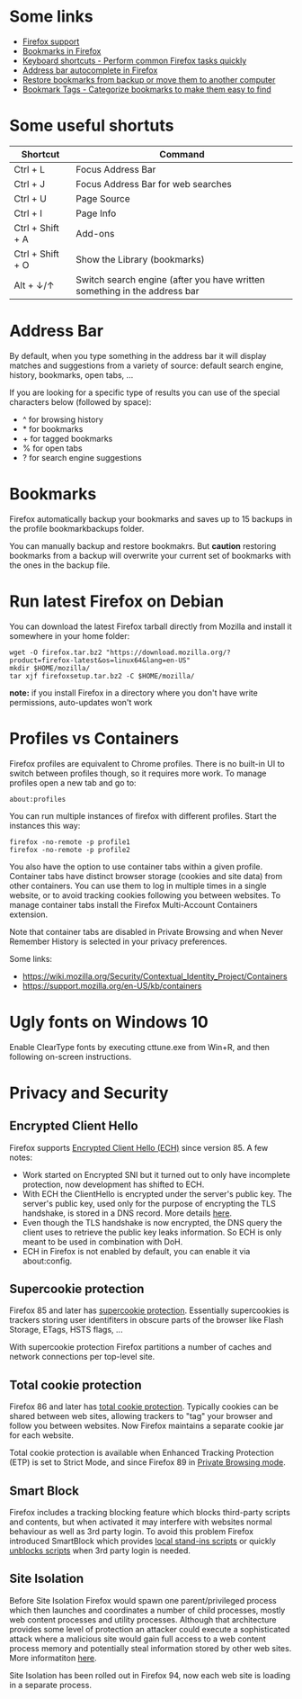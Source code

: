 # Some links
- [Firefox support](https://support.mozilla.org/en-US/)
- [Bookmarks in Firefox](https://support.mozilla.org/en-US/kb/bookmarks-firefox<Paste>)
- [Keyboard shortcuts - Perform common Firefox tasks quickly](https://support.mozilla.org/en-US/kb/keyboard-shortcuts-perform-firefox-tasks-quickly)
- [Address bar autocomplete in Firefox](https://support.mozilla.org/en-US/kb/address-bar-autocomplete-firefox)
- [Restore bookmarks from backup or move them to another computer](https://support.mozilla.org/en-US/kb/restore-bookmarks-from-backup-or-move-them)
- [Bookmark Tags - Categorize bookmarks to make them easy to find](https://support.mozilla.org/en-US/kb/categorizing-bookmarks-make-them-easy-to-find)

# Some useful shortuts
| Shortcut | Command |
|---|---|
| Ctrl + L | Focus Address Bar |
| Ctrl + J | Focus Address Bar for web searches |
| Ctrl + U | Page Source |
| Ctrl + I | Page Info |
| Ctrl + Shift + A | Add-ons |
| Ctrl + Shift + O | Show the Library (bookmarks) |
| Alt + ↓/↑ | Switch search engine (after you have written something in the address bar |

# Address Bar
By default, when you type something in the address bar it will display matches and suggestions from a variety of source: default search engine, history, bookmarks, open tabs, ...

If you are looking for a specific type of results you can use of the special characters below (followed by space):
- ^ for browsing history
- \* for bookmarks
- \+ for tagged bookmarks
- % for open tabs
- ? for search engine suggestions

# Bookmarks
Firefox automatically backup your bookmarks and saves up to 15 backups in the profile bookmarkbackups folder.

You can manually backup and restore bookmakrs. But **caution** restoring bookmarks from a backup will overwrite your current set of bookmarks with the ones in the backup file.

# Run latest Firefox on Debian
You can download the latest Firefox tarball directly from Mozilla and install it somewhere in your home folder:
```
wget -O firefox.tar.bz2 "https://download.mozilla.org/?product=firefox-latest&os=linux64&lang=en-US"
mkdir $HOME/mozilla/
tar xjf firefoxsetup.tar.bz2 -C $HOME/mozilla/
```

**note:** if you install Firefox in a directory where you don't have write permissions, auto-updates won't work

# Profiles vs Containers
Firefox profiles are equivalent to Chrome profiles. There is no built-in UI to switch between profiles though, so it requires more work. To manage profiles open a new tab and go to:
```
about:profiles
```

You can run multiple instances of firefox with different profiles. Start the instances this way:
```
firefox -no-remote -p profile1
firefox -no-remote -p profile2
```

You also have the option to use container tabs within a given profile. Container tabs have distinct browser storage (cookies and site data) from other containers. You can use them to log in multiple times in a single website, or to avoid tracking cookies following you between websites. To manage container tabs install the Firefox Multi-Account Containers extension.

Note that container tabs are disabled in Private Browsing and when Never Remember History is selected in your privacy preferences.

Some links:
- https://wiki.mozilla.org/Security/Contextual_Identity_Project/Containers
- https://support.mozilla.org/en-US/kb/containers

# Ugly fonts on Windows 10
Enable ClearType fonts by executing cttune.exe from Win+R, and then following on-screen instructions.

# Privacy and Security
## Encrypted Client Hello
Firefox supports [Encrypted Client Hello (ECH)](https://blog.mozilla.org/security/2021/01/07/encrypted-client-hello-the-future-of-esni-in-firefox/) since version 85. A few notes:
- Work started on Encrypted SNI but it turned out to only have incomplete protection, now development has shifted to ECH.
- With ECH the ClientHello is encrypted under the server's public key. The server's public key, used only for the purpose of encrypting the TLS handshake, is stored in a DNS record. More details [here](https://blog.cloudflare.com/encrypted-client-hello/).
- Even though the TLS handshake is now encrypted, the DNS query the client uses to retrieve the public key leaks information. So ECH is only meant to be used in combination with DoH.
- ECH in Firefox is not enabled by default, you can enable it via about:config.

## Supercookie protection
Firefox 85 and later has [supercookie protection](https://blog.mozilla.org/security/2021/01/26/supercookie-protections/). Essentially supercookies is trackers storing user identifiters in obscure parts of the browser like Flash Storage, ETags, HSTS flags, ...

With supercookie protection Firefox partitions a number of caches and network connections per top-level site.

## Total cookie protection
Firefox 86 and later has [total cookie protection](https://blog.mozilla.org/security/2021/02/23/total-cookie-protection/). Typically cookies can be shared between web sites, allowing trackers to "tag" your browser and follow you between websites. Now Firefox maintains a separate cookie jar for each website.

Total cookie protection is available when Enhanced Tracking Protection (ETP) is set to Strict Mode, and since Firefox 89 in [Private Browsing mode](https://blog.mozilla.org/security/2021/06/01/total-cookie-protection-in-private-browsing/).

## Smart Block
Firefox includes a tracking blocking feature which blocks third-party scripts and contents, but when activated it may interfere with websites normal behaviour as well as 3rd party login. To avoid this problem Firefox introduced SmartBlock which provides [local stand-ins scripts](https://blog.mozilla.org/security/2021/03/23/introducing-smartblock/) or quickly [unblocks scripts](https://blog.mozilla.org/security/2021/07/13/smartblock-v2/) when 3rd party login is needed.

## Site Isolation
Before Site Isolation Firefox would spawn one parent/privileged process which then launches and coordinates a number of child processes, mostly web content processes and utility processes. Although that architecture provides some level of protection an attacker could execute a sophisticated attack where a malicious site would gain full access to a web content process memory and potentially steal information stored by other web sites. More informatiton [here](https://hacks.mozilla.org/2021/05/introducing-firefox-new-site-isolation-security-architecture/).

Site Isolation has been rolled out in Firefox 94, now each web site is loading in a separate process.
